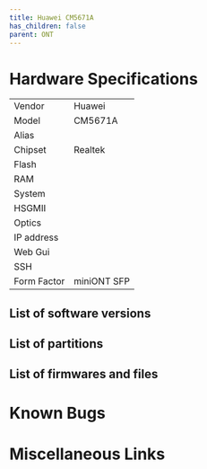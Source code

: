 ```yaml
---
title: Huawei CM5671A
has_children: false
parent: ONT
---
```


# Hardware Specifications

|             |             |
| ----------- | ----------- |
| Vendor      | Huawei      |
| Model       | CM5671A     |
| Alias       |             |
| Chipset     | Realtek     |
| Flash       |             |
| RAM         |             |
| System      |             |
| HSGMII      |             |
| Optics      |             |
| IP address  |             |
| Web Gui     |             |
| SSH         |             |
| Form Factor | miniONT SFP |


## List of software versions
## List of partitions
## List of firmwares and files
# Known Bugs
# Miscellaneous Links